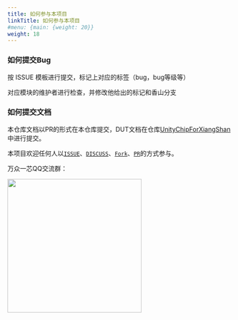 ```yaml
---
title: 如何参与本项目
linkTitle: 如何参与本项目
#menu: {main: {weight: 20}}
weight: 18
---
```



### 如何提交Bug

按 ISSUE 模板进行提交，标记上对应的标签（bug，bug等级等）

对应模块的维护者进行检查，并修改他给出的标记和香山分支


### 如何提交文档


本仓库文档以PR的形式在本仓库提交，DUT文档在仓库[UnityChipForXiangShan](https://github.com/XS-MLVP/UnityChipForXiangShan/tree/main/documents/content/zh-cn/docs/98_UT)中进行提交。


本项目欢迎任何人以[`ISSUE`](https://github.com/XS-MLVP/UnityChipForXiangShan/issues)、[`DISCUSS`](https://github.com/XS-MLVP/env-xs-ov-00-bpu/discussions)、[`Fork`](https://github.com/XS-MLVP/UnityChipForXiangShan/fork)、[`PR`](https://github.com/XS-MLVP/env-xs-ov-00-bpu/pulls)的方式参与。

万众一芯QQ交流群：

<image src="600480230.jpg" alter="600480230" width=300px />
